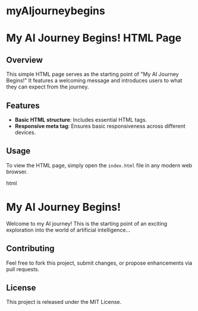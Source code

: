 # myAIjourneybegins<!DOCTYPE html>
# My AI Journey Begins! HTML Page

## Overview

This simple HTML page serves as the starting point of "My AI Journey Begins!" It features a welcoming message and introduces users to what they can expect from the journey.

## Features

- **Basic HTML structure**: Includes essential HTML tags.
- **Responsive meta tag**: Ensures basic responsiveness across different devices.

## Usage

To view the HTML page, simply open the `index.html` file in any modern web browser.

html


<!DOCTYPE html>
<html lang="en">
<head>
    <meta charset="UTF-8">
    <meta name="viewport" content="width=device-width, initial-scale=1.0">
    <title>My AI Journey Begins!</title>
</head>
<body>
    <h1>My AI Journey Begins!</h1>
    <p>Welcome to my AI journey! This is the starting point of an exciting exploration into the world of artificial intelligence...</p>
</body>
</html>

## Contributing

Feel free to fork this project, submit changes, or propose enhancements via pull requests.

## License

This project is released under the MIT License.


